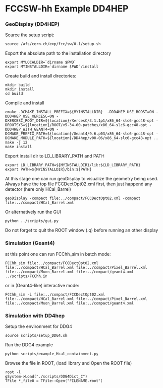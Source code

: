 FCCSW-hh Example DD4HEP
==================

### GeoDisplay (DD4HEP)

Source the setup script:

    source /afs/cern.ch/exp/fcc/sw/0.1/setup.sh

Export the absolute path to the installation directory 

    export MYLOCALDIR=`dirname $PWD`
    export MYINSTALLDIR=`dirname $PWD`/install

Create build and install directories:

    mkdir build
    mkdir install
    cd build

Compile and install

    cmake -DCMAKE_INSTALL_PREFIX=${MYINSTALLDIR}  -DDD4HEP_USE_BOOST=ON -DDD4HEP_USE_XERCESC=ON -DXERCESC_ROOT_DIR=${location}/XercesC/3.1.1p1/x86_64-slc6-gcc48-opt -DROOTSYS=${location}/ROOT/v5-34-00-patches/x86_64-slc6-gcc48-opt -DDD4HEP_WITH_GEANT4=ON -DCMAKE_PREFIX_PATH=${location}/Geant4/9.6.p03/x86_64-slc6-gcc48-opt -DCMAKE_MODULE_PATH=${location}/DD4hep/v00-06/x86_64-slc6-gcc48-opt ..
    make -j 12
    make install

Export install dir to LD_LIBRARY_PATH and PATH

    export LD_LIBRARY_PATH=${MYINSTALLDIR}/lib:${LD_LIBRARY_PATH}
    export PATH=${MYINSTALLDIR}/bin:${PATH}


At this stage one can run geoDisplay to visualize the geometry being used. Always have the top file FCCDectOpt02.xml first, then just happend any detector (here only HCal_Barrel)

    geoDisplay -compact file:../compact/FCCDectOpt02.xml -compact file:../compact/HCal_Barrel.xml


Or alternatively run the GUI

    python ../scripts/gui.py

Do not forget to quit the ROOT window (.q) before running an other display


### Simulation (Geant4)

at this point one can run FCChh_sim in batch mode:

    FCChh_sim file:../compact/FCCDectOpt02.xml file:../compact/HCal_Barrel.xml file:../compact/Pixel_Barrel.xml  file:../compact/Muon_Barrel.xml file:../compact/geant4.xml ../scripts/FCChh.in

or in (Geant4-like) interactive mode:

    FCChh_sim -i file:../compact/FCCDectOpt02.xml file:../compact/HCal_Barrel.xml file:../compact/Pixel_Barrel.xml  file:../compact/Muon_Barrel.xml file:../compact/geant4.xml

### Simulation with DD4hep

Setup the environment for DDG4

    source scripts/setup_DDG4.sh

Run the DDG4 example

    python scripts/example_Hcal_containment.py

Browse the file in ROOT, (load library and Open the ROOT file)

    root -l
    gSystem->Load("./scripts/DDG4Dict_C")
    TFile *_file0 = TFile::Open("FILENAME.root")       
